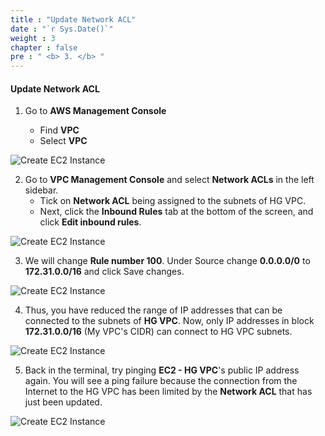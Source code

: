 ```yaml
---
title : "Update Network ACL"
date : "`r Sys.Date()`"
weight : 3
chapter : false
pre : " <b> 3. </b> "
---
```


#### Update Network ACL

1. Go to **AWS Management Console**

   - Find **VPC**
   - Select **VPC**

![Create EC2 Instance](/images/3/1.png?featherlight=false&width=90pc)

2. Go to **VPC Management Console** and select **Network ACLs** in the left sidebar.
   - Tick on **Network ACL** being assigned to the subnets of HG VPC.
   - Next, click the **Inbound Rules** tab at the bottom of the screen, and click **Edit inbound rules**.

![Create EC2 Instance](/images/3/2.png?featherlight=false&width=90pc)

3. We will change **Rule number 100**. Under Source change **0.0.0.0/0** to **172.31.0.0/16** and click Save changes.

![Create EC2 Instance](/images/3/3.png?featherlight=false&width=90pc)

4. Thus, you have reduced the range of IP addresses that can be connected to the subnets of **HG VPC**. Now, only IP addresses in block **172.31.0.0/16** (My VPC's CIDR) can connect to HG VPC subnets.

![Create EC2 Instance](/images/3/4.png?featherlight=false&width=90pc)

5. Back in the terminal, try pinging **EC2 - HG VPC**'s public IP address again. You will see a ping failure because the connection from the Internet to the HG VPC has been limited by the **Network ACL** that has just been updated.

![Create EC2 Instance](/images/3/5.png?featherlight=false&width=90pc)